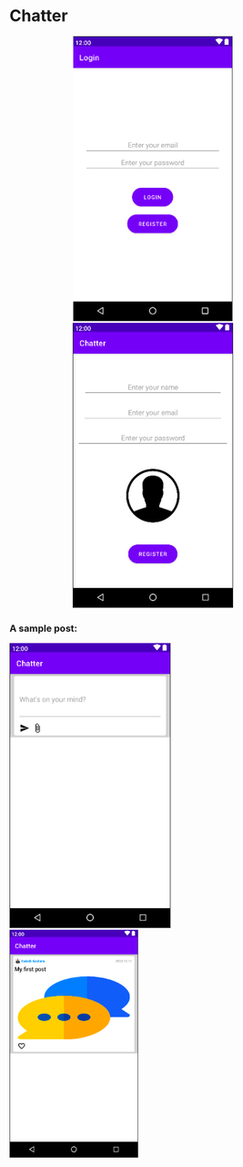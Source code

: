 # Chatter

<p align="center">
  <img src="https://github.com/dakshgodara2001/Chatter/blob/main/images/Screen%20Shot%202023-03-14%20at%2011.36.36%20PM.png" height=500>
  <img src="https://github.com/dakshgodara2001/Chatter/blob/main/images/Screen%20Shot%202023-03-14%20at%2011.39.12%20PM.png" height=500>
</p>

### A sample post:

<p>
<img src="https://github.com/dakshgodara2001/Chatter/blob/main/images/Screen%20Shot%202023-03-14%20at%2011.39.34%20PM.png" height=500>
  <img src="https://github.com/dakshgodara2001/Chatter/blob/main/images/Screen%20Shot%202023-03-14%20at%2011.43.30%20PM.png" height=400>
</p>
